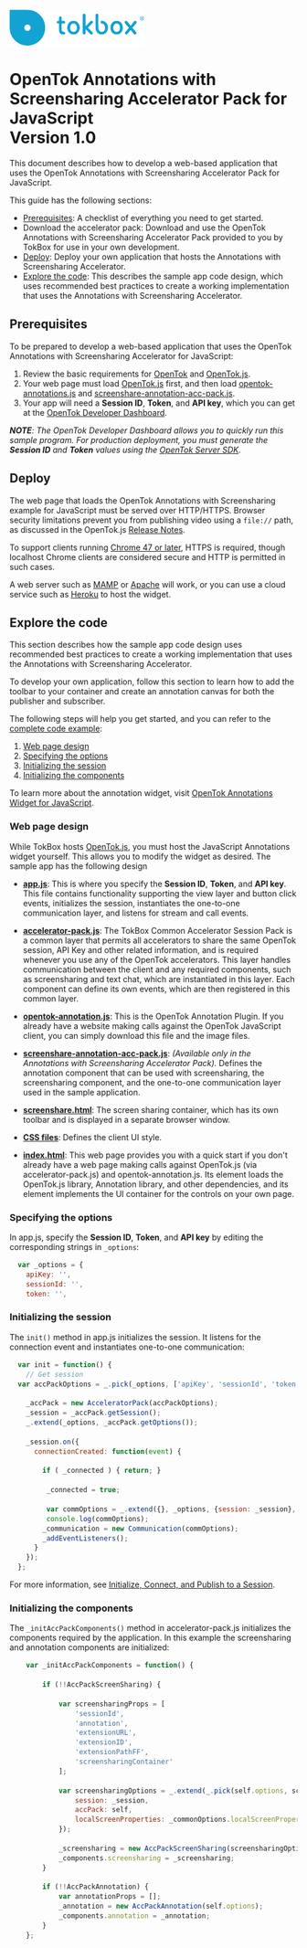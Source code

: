 ![logo](tokbox-logo.png)
# OpenTok Annotations with Screensharing Accelerator Pack for JavaScript<br/>Version 1.0

This document describes how to develop a web-based application that uses the OpenTok Annotations with Screensharing Accelerator Pack for JavaScript.

This guide has the following sections:

- [Prerequisites](#prerequisites): A checklist of everything you need to get started.
- Download the accelerator pack: Download and use the OpenTok Annotations with Screensharing Accelerator Pack provided to you by TokBox for use in your own development.
- [Deploy](#deploy): Deploy your own application that hosts the Annotations with Screensharing Accelerator.
- [Explore the code](#explore-the-code): This describes the sample app code design, which uses recommended best practices to create a working implementation that uses the Annotations with Screensharing Accelerator.


## Prerequisites

To be prepared to develop a web-based application that uses the OpenTok Annotations with Screensharing Accelerator for JavaScript:

1. Review the basic requirements for [OpenTok](https://tokbox.com/developer/requirements/) and [OpenTok.js](https://tokbox.com/developer/sdks/js/#browsers).
2. Your web page must load [OpenTok.js](https://tokbox.com/developer/sdks/js/) first, and then load [opentok-annotations.js](./sample-app/public/js/components/opentok-annotation.js) and [screenshare-annotation-acc-pack.js](./sample-app/public/js/components/screenshare-annotation-acc-pack.js).  
3. Your app will need a **Session ID**, **Token**, and **API key**, which you can get at the [OpenTok Developer Dashboard](https://dashboard.tokbox.com). 

_**NOTE**: The OpenTok Developer Dashboard allows you to quickly run this sample program. For production deployment, you must generate the **Session ID** and **Token** values using the [OpenTok Server SDK](https://tokbox.com/developer/sdks/server/)._


## Deploy

The web page that loads the OpenTok Annotations with Screensharing example for JavaScript must be served over HTTP/HTTPS. Browser security limitations prevent you from publishing video using a `file://` path, as discussed in the OpenTok.js [Release Notes](https://www.tokbox.com/developer/sdks/js/release-notes.html#knownIssues). 

To support clients running [Chrome 47 or later](https://groups.google.com/forum/#!topic/discuss-webrtc/sq5CVmY69sc), HTTPS is required, though localhost Chrome clients are considered secure and HTTP is permitted in such cases. 

A web server such as [MAMP](https://www.mamp.info/) or [Apache](https://httpd.apache.org/) will work, or you can use a cloud service such as [Heroku](https://www.heroku.com/) to host the widget. 

## Explore the code

This section describes how the sample app code design uses recommended best practices to create a working implementation that uses the Annotations with Screensharing Accelerator. 

To develop your own application, follow this section to learn how to add the toolbar to your container and create an annotation canvas for both the publisher and subscriber. 

The following steps will help you get started, and you can refer to the [complete code example](./sample-app/public/index.html):

1. [Web page design](#web-page-design)
2. [Specifying the options](#specifying-the-options)
3. [Initializing the session](#initializing-the-session)
4. [Initializing the components](#initializing-the-components)

To learn more about the annotation widget, visit [OpenTok Annotations Widget for JavaScript](https://github.com/opentok/annotation-widget/tree/js). 


### Web page design

While TokBox hosts [OpenTok.js](https://tokbox.com/developer/sdks/js/), you must host the JavaScript Annotations widget yourself. This allows you to modify the widget as desired. The sample app has the following design

* **[app.js](./sample-app/public/js/app.js)**: This is where you specify the **Session ID**, **Token**, and **API key**. This file contains functionality supporting the view layer and button click events, initializes the session, instantiates the one-to-one communication layer, and listens for stream and call events.

* **[accelerator-pack.js](./sample-app/public/js/components/accelerator-pack.js)**: The TokBox Common Accelerator Session Pack is a common layer that permits all accelerators to share the same OpenTok session, API Key and other related information, and is required whenever you use any of the OpenTok accelerators. This layer handles communication between the client and any required components, such as screensharing and text chat, which are instantiated in this layer. Each component can define its own events, which are then registered in this common layer.

* **[opentok-annotation.js](./sample-app/public/js/components/opentok-annotation.js)**: This is the OpenTok Annotation Plugin. If you already have a website making calls against the OpenTok JavaScript client, you can simply download this file and the image files.

* **[screenshare-annotation-acc-pack.js](./sample-app/public/js/components/screenshare-annotation-acc-pack.js)**: _(Available only in the Annotations with Screensharing Accelerator Pack)._ Defines the annotation component that can be used with screensharing, the screensharing component, and the one-to-one communication layer used in the sample application. 

* **[screenshare.html](./sample-app/public/screenshare.html)**: The screen sharing container, which has its own toolbar and is displayed in a separate browser window.

* **[CSS files](./sample-app/public/css)**: Defines the client UI style.

* **[index.html](web/index.html)**: This web page provides you with a quick start if you don't already have a web page making calls against OpenTok.js (via accelerator-pack.js) and opentok-annotation.js. Its <head> element loads the OpenTok.js library, Annotation library, and other dependencies, and its <body> element implements the UI container for the controls on your own page.


### Specifying the options

In app.js, specify the **Session ID**, **Token**, and **API key** by editing the corresponding strings in `_options`:

```javascript
  var _options = {
    apiKey: '',
    sessionId: '',
    token: '',
```


### Initializing the session

The `init()` method in app.js initializes the session. It listens for the connection event and instantiates one-to-one communication:


```javascript
  var init = function() {
    // Get session
  var accPackOptions = _.pick(_options, ['apiKey', 'sessionId', 'token', 'screensharing']);
    
    _accPack = new AcceleratorPack(accPackOptions);
    _session = _accPack.getSession();
    _.extend(_options, _accPack.getOptions());

    _session.on({
      connectionCreated: function(event) {
        
        if ( _connected ) { return; } 
         
         _connected = true;
         
         var commOptions = _.extend({}, _options, {session: _session},  _accPack.getOptions());
         console.log(commOptions);
        _communication = new Communication(commOptions);
        _addEventListeners(); 
      }
    });
  };
```

For more information, see [Initialize, Connect, and Publish to a Session](https://tokbox.com/developer/concepts/connect-and-publish/).

### Initializing the components

The `_initAccPackComponents()` method in accelerator-pack.js initializes the components required by the application. In this example the screensharing and annotation components are initialized:


```javascript
    var _initAccPackComponents = function() {

        if (!!AccPackScreenSharing) {

            var screensharingProps = [
                'sessionId',
                'annotation',
                'extensionURL',
                'extensionID',
                'extensionPathFF',
                'screensharingContainer'
            ];

            var screensharingOptions = _.extend(_.pick(self.options, screensharingProps), self.options.screensharing, {
                session: _session,
                accPack: self,
                localScreenProperties: _commonOptions.localScreenProperties
            });

            _screensharing = new AccPackScreenSharing(screensharingOptions);
            _components.screensharing = _screensharing;
        }

        if (!!AccPackAnnotation) {
            var annotationProps = [];
            _annotation = new AccPackAnnotation(self.options);
            _components.annotation = _annotation;
        }
    };
```



